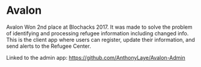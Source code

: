 # Avalon

Avalon Won 2nd place at Blochacks 2017. It was made to solve the problem of identifying and processing refugee information including changed info. This is the client app where users can register, update their information, and send alerts to the Refugee Center.

Linked to the admin app: https://github.com/AnthonyLaye/Avalon-Admin
